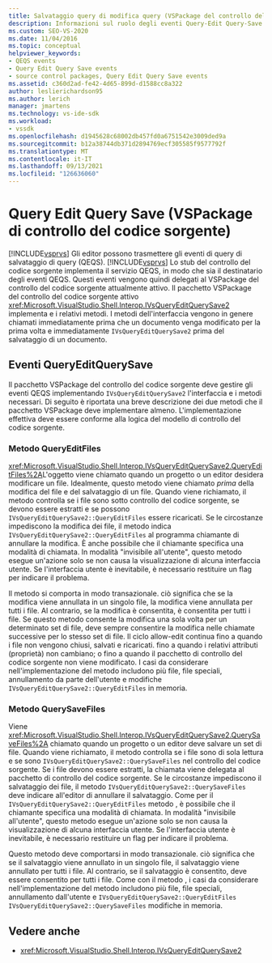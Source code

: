 ```yaml
---
title: Salvataggio query di modifica query (VSPackage del controllo del codice sorgente) | Microsoft Docs
description: Informazioni sul ruolo degli eventi Query-Edit Query-Save e su come vengono gestiti dal pacchetto VSPackage del controllo del codice sorgente.
ms.custom: SEO-VS-2020
ms.date: 11/04/2016
ms.topic: conceptual
helpviewer_keywords:
- QEQS events
- Query Edit Query Save events
- source control packages, Query Edit Query Save events
ms.assetid: c360d2ad-fe42-4d65-899d-d1588cc8a322
author: leslierichardson95
ms.author: lerich
manager: jmartens
ms.technology: vs-ide-sdk
ms.workload:
- vssdk
ms.openlocfilehash: d1945628c68002db457fd0a6751542e3009ded9a
ms.sourcegitcommit: b12a38744db371d2894769ecf305585f9577792f
ms.translationtype: MT
ms.contentlocale: it-IT
ms.lasthandoff: 09/13/2021
ms.locfileid: "126636060"
---
```

# <a name="query-edit-query-save-source-control-vspackage"></a>Query Edit Query Save (VSPackage di controllo del codice sorgente)
[!INCLUDE[vsprvs](../../code-quality/includes/vsprvs_md.md)] Gli editor possono trasmettere gli eventi di query di salvataggio di query (QEQS). [!INCLUDE[vsprvs](../../code-quality/includes/vsprvs_md.md)] Lo stub del controllo del codice sorgente implementa il servizio QEQS, in modo che sia il destinatario degli eventi QEQS. Questi eventi vengono quindi delegati al VSPackage del controllo del codice sorgente attualmente attivo. Il pacchetto VSPackage del controllo del codice sorgente attivo <xref:Microsoft.VisualStudio.Shell.Interop.IVsQueryEditQuerySave2> implementa e i relativi metodi. I metodi dell'interfaccia vengono in genere chiamati immediatamente prima che un documento venga modificato per la prima volta e immediatamente `IVsQueryEditQuerySave2` prima del salvataggio di un documento.

## <a name="queryeditquerysave-events"></a>Eventi QueryEditQuerySave
 Il pacchetto VSPackage del controllo del codice sorgente deve gestire gli eventi QEQS implementando `IVsQueryEditQuerySave2` l'interfaccia e i metodi necessari. Di seguito è riportata una breve descrizione dei due metodi che il pacchetto VSPackage deve implementare almeno. L'implementazione effettiva deve essere conforme alla logica del modello di controllo del codice sorgente.

### <a name="queryeditfiles-method"></a>Metodo QueryEditFiles
 <xref:Microsoft.VisualStudio.Shell.Interop.IVsQueryEditQuerySave2.QueryEditFiles%2A>L'oggetto viene chiamato quando un progetto o un editor desidera modificare un file. Idealmente, questo metodo viene chiamato *prima* della modifica del file e del salvataggio di un file. Quando viene richiamato, il metodo controlla se i file sono sotto controllo del codice sorgente, se devono essere estratti e se possono `IVsQueryEditQuerySave2::QueryEditFiles` essere ricaricati. Se le circostanze impediscono la modifica dei file, il metodo indica `IVsQueryEditQuerySave2::QueryEditFiles` al programma chiamante di annullare la modifica. È anche possibile che il chiamante specifica una modalità di chiamata. In modalità "invisibile all'utente", questo metodo esegue un'azione solo se non causa la visualizzazione di alcuna interfaccia utente. Se l'interfaccia utente è inevitabile, è necessario restituire un flag per indicare il problema.

 Il metodo si comporta in modo transazionale. ciò significa che se la modifica viene annullata in un singolo file, la modifica viene annullata per tutti i file. Al contrario, se la modifica è consentita, è consentita per tutti i file. Se questo metodo consente la modifica una sola volta per un determinato set di file, deve sempre consentire la modifica nelle chiamate successive per lo stesso set di file. Il ciclo allow-edit continua fino a quando i file non vengono chiusi, salvati e ricaricati. fino a quando i relativi attributi (proprietà) non cambiano; o fino a quando il pacchetto di controllo del codice sorgente non viene modificato. I casi da considerare nell'implementazione del metodo includono più file, file speciali, annullamento da parte dell'utente e modifiche `IVsQueryEditQuerySave2::QueryEditFiles` in memoria.

### <a name="querysavefiles-method"></a>Metodo QuerySaveFiles
 Viene <xref:Microsoft.VisualStudio.Shell.Interop.IVsQueryEditQuerySave2.QuerySaveFiles%2A> chiamato quando un progetto o un editor deve salvare un set di file. Quando viene richiamato, il metodo controlla se i file sono di sola lettura e se sono `IVsQueryEditQuerySave2::QuerySaveFiles` nel controllo del codice sorgente. Se i file devono essere estratti, la chiamata viene delegata al pacchetto di controllo del codice sorgente. Se le circostanze impediscono il salvataggio dei file, il metodo `IVsQueryEditQuerySave2::QuerySaveFiles` deve indicare all'editor di annullare il salvataggio. Come per il `IVsQueryEditQuerySave2::QueryEditFiles` metodo , è possibile che il chiamante specifica una modalità di chiamata. In modalità "invisibile all'utente", questo metodo esegue un'azione solo se non causa la visualizzazione di alcuna interfaccia utente. Se l'interfaccia utente è inevitabile, è necessario restituire un flag per indicare il problema.

 Questo metodo deve comportarsi in modo transazionale. ciò significa che se il salvataggio viene annullato in un singolo file, il salvataggio viene annullato per tutti i file. Al contrario, se il salvataggio è consentito, deve essere consentito per tutti i file. Come con il metodo , i casi da considerare nell'implementazione del metodo includono più file, file speciali, annullamento dall'utente e `IVsQueryEditQuerySave2::QueryEditFiles` `IVsQueryEditQuerySave2::QuerySaveFiles` modifiche in memoria.

## <a name="see-also"></a>Vedere anche
- <xref:Microsoft.VisualStudio.Shell.Interop.IVsQueryEditQuerySave2>
